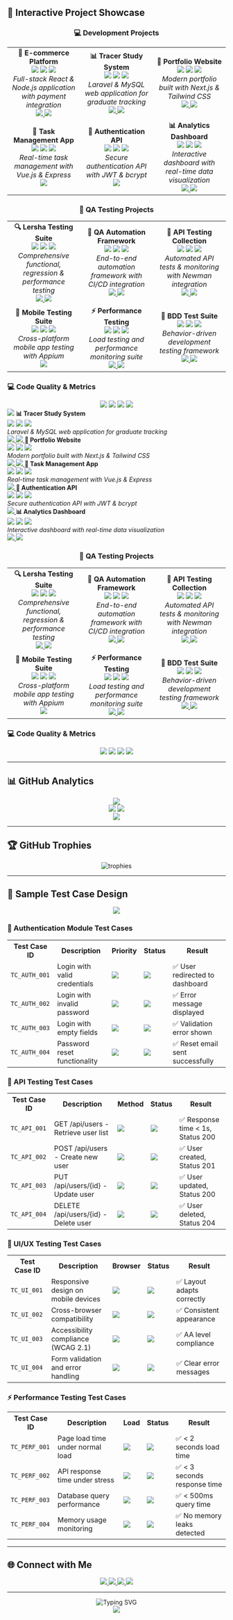 ## 🚀 Interactive Project Showcase

<div align="center">
  <h3>💻 Development Projects</h3>
</div>

<div align="center">
  <table>
    <tr>
      <td align="center" width="33%">
        <strong>🛒 E-commerce Platform</strong><br/>
        <img src="https://img.shields.io/badge/Status-Live-brightgreen?style=flat-square" />
        <img src="https://img.shields.io/badge/React-20232A?style=flat-square&logo=react&logoColor=61DAFB" />
        <img src="https://img.shields.io/badge/Node.js-43853D?style=flat-square&logo=node.js&logoColor=white" />
        <br/>
        <em>Full-stack React & Node.js application with payment integration</em><br/>
        <a href="https://thedron16.netlify.app">
          <img src="https://img.shields.io/badge/🌐_Live_Demo-00C7B7?style=flat-square" />
        </a>
        <a href="https://github.com/tediyo/ecommerce-platform">
          <img src="https://img.shields.io/badge/📁_Repository-181717?style=flat-square" />
        </a>
      </td>
      <td align="center" width="33%">
        <strong>📊 Tracer Study System</strong><br/>
        <img src="https://img.shields.io/badge/Status-Live-brightgreen?style=flat-square" />
        <img src="https://img.shields.io/badge/Laravel-FF2D20?style=flat-square&logo=laravel&logoColor=white" />
        <img src="https://img.shields.io/badge/MySQL-00000F?style=flat-square&logo=mysql&logoColor=white" />
        <br/>
        <em>Laravel & MySQL web application for graduate tracking</em><br/>
        <a href="https://tracerbdr.000webhostapp.com/admin">
          <img src="https://img.shields.io/badge/🌐_Live_Demo-00C7B7?style=flat-square" />
        </a>
        <a href="https://github.com/tediyo/tracer-study">
          <img src="https://img.shields.io/badge/📁_Repository-181717?style=flat-square" />
        </a>
      </td>
      <td align="center" width="33%">
        <strong>🎨 Portfolio Website</strong><br/>
        <img src="https://img.shields.io/badge/Status-Live-brightgreen?style=flat-square" />
        <img src="https://img.shields.io/badge/Next.js-000000?style=flat-square&logo=next.js&logoColor=white" />
        <img src="https://img.shields.io/badge/Tailwind_CSS-38B2AC?style=flat-square&logo=tailwind-css&logoColor=white" />
        <br/>
        <em>Modern portfolio built with Next.js & Tailwind CSS</em><br/>
        <a href="https://tediyo.github.io/portfolio">
          <img src="https://img.shields.io/badge/🌐_Live_Demo-00C7B7?style=flat-square" />
        </a>
        <a href="https://github.com/tediyo/portfolio">
          <img src="https://img.shields.io/badge/📁_Repository-181717?style=flat-square" />
        </a>
      </td>
    </tr>
    <tr>
      <td align="center" width="33%">
        <strong>📱 Task Management App</strong><br/>
        <img src="https://img.shields.io/badge/Status-In_Progress-yellow?style=flat-square" />
        <img src="https://img.shields.io/badge/Vue.js-35495E?style=flat-square&logo=vue.js&logoColor=4FC08D" />
        <img src="https://img.shields.io/badge/Express.js-000000?style=flat-square&logo=express&logoColor=white" />
        <br/>
        <em>Real-time task management with Vue.js & Express</em><br/>
        <a href="https://github.com/tediyo/task-manager">
          <img src="https://img.shields.io/badge/📁_Repository-181717?style=flat-square" />
        </a>
      </td>
      <td align="center" width="33%">
        <strong>🔐 Authentication API</strong><br/>
        <img src="https://img.shields.io/badge/Status-Completed-brightgreen?style=flat-square" />
        <img src="https://img.shields.io/badge/Node.js-43853D?style=flat-square&logo=node.js&logoColor=white" />
        <img src="https://img.shields.io/badge/JWT-000000?style=flat-square&logo=jsonwebtokens&logoColor=white" />
        <br/>
        <em>Secure authentication API with JWT & bcrypt</em><br/>
        <a href="https://github.com/tediyo/auth-api">
          <img src="https://img.shields.io/badge/📁_Repository-181717?style=flat-square" />
        </a>
      </td>
      <td align="center" width="33%">
        <strong>📊 Analytics Dashboard</strong><br/>
        <img src="https://img.shields.io/badge/Status-Live-brightgreen?style=flat-square" />
        <img src="https://img.shields.io/badge/React-20232A?style=flat-square&logo=react&logoColor=61DAFB" />
        <img src="https://img.shields.io/badge/Chart.js-FF6384?style=flat-square&logo=chart.js&logoColor=white" />
        <br/>
        <em>Interactive dashboard with real-time data visualization</em><br/>
        <a href="https://analytics-demo.netlify.app">
          <img src="https://img.shields.io/badge/🌐_Live_Demo-00C7B7?style=flat-square" />
        </a>
        <a href="https://github.com/tediyo/analytics-dashboard">
          <img src="https://img.shields.io/badge/📁_Repository-181717?style=flat-square" />
        </a>
      </td>
    </tr>
  </table>
</div>

<div align="center">
  <h3>🧪 QA Testing Projects</h3>
</div>

<div align="center">
  <table>
    <tr>
      <td align="center" width="33%">
        <strong>🔍 Lersha Testing Suite</strong><br/>
        <img src="https://img.shields.io/badge/Status-Completed-brightgreen?style=flat-square" />
        <img src="https://img.shields.io/badge/Selenium-43B02A?style=flat-square&logo=selenium&logoColor=white" />
        <img src="https://img.shields.io/badge/Java-ED8B00?style=flat-square&logo=java&logoColor=white" />
        <br/>
        <em>Comprehensive functional, regression & performance testing</em><br/>
        <a href="https://github.com/tediyo/lersha-testing">
          <img src="https://img.shields.io/badge/📁_Repository-181717?style=flat-square" />
        </a>
        <a href="https://github.com/tediyo/lersha-testing/blob/main/test-reports">
          <img src="https://img.shields.io/badge/📊_Test_Reports-blue?style=flat-square" />
        </a>
      </td>
      <td align="center" width="33%">
        <strong>🤖 QA Automation Framework</strong><br/>
        <img src="https://img.shields.io/badge/Status-Active-yellow?style=flat-square" />
        <img src="https://img.shields.io/badge/Cypress-17202C?style=flat-square&logo=cypress&logoColor=white" />
        <img src="https://img.shields.io/badge/JavaScript-F7DF1E?style=flat-square&logo=javascript&logoColor=black" />
        <br/>
        <em>End-to-end automation framework with CI/CD integration</em><br/>
        <a href="https://github.com/tediyo/qa-automation-suite">
          <img src="https://img.shields.io/badge/📁_Repository-181717?style=flat-square" />
        </a>
        <a href="https://github.com/tediyo/qa-automation-suite/actions">
          <img src="https://img.shields.io/badge/🔄_CI/CD-2088FF?style=flat-square" />
        </a>
      </td>
      <td align="center" width="33%">
        <strong>🔌 API Testing Collection</strong><br/>
        <img src="https://img.shields.io/badge/Status-Completed-brightgreen?style=flat-square" />
        <img src="https://img.shields.io/badge/Postman-FF6C37?style=flat-square&logo=postman&logoColor=white" />
        <img src="https://img.shields.io/badge/Newman-FF6C37?style=flat-square&logo=postman&logoColor=white" />
        <br/>
        <em>Automated API tests & monitoring with Newman integration</em><br/>
        <a href="https://github.com/tediyo/api-testing-postman">
          <img src="https://img.shields.io/badge/📁_Repository-181717?style=flat-square" />
        </a>
        <a href="https://github.com/tediyo/api-testing-postman/blob/main/collection">
          <img src="https://img.shields.io/badge/📋_Collection-orange?style=flat-square" />
        </a>
      </td>
    </tr>
    <tr>
      <td align="center" width="33%">
        <strong>📱 Mobile Testing Suite</strong><br/>
        <img src="https://img.shields.io/badge/Status-Completed-brightgreen?style=flat-square" />
        <img src="https://img.shields.io/badge/Appium-000000?style=flat-square&logo=appium&logoColor=white" />
        <img src="https://img.shields.io/badge/Python-3776AB?style=flat-square&logo=python&logoColor=white" />
        <br/>
        <em>Cross-platform mobile app testing with Appium</em><br/>
        <a href="https://github.com/tediyo/mobile-testing-suite">
          <img src="https://img.shields.io/badge/📁_Repository-181717?style=flat-square" />
        </a>
      </td>
      <td align="center" width="33%">
        <strong>⚡ Performance Testing</strong><br/>
        <img src="https://img.shields.io/badge/Status-Active-yellow?style=flat-square" />
        <img src="https://img.shields.io/badge/JMeter-D22128?style=flat-square&logo=apache&logoColor=white" />
        <img src="https://img.shields.io/badge/K6-7D4799?style=flat-square&logo=k6&logoColor=white" />
        <br/>
        <em>Load testing and performance monitoring suite</em><br/>
        <a href="https://github.com/tediyo/performance-testing">
          <img src="https://img.shields.io/badge/📁_Repository-181717?style=flat-square" />
        </a>
        <a href="https://github.com/tediyo/performance-testing/blob/main/reports">
          <img src="https://img.shields.io/badge/📈_Reports-green?style=flat-square" />
        </a>
      </td>
      <td align="center" width="33%">
        <strong>🧪 BDD Test Suite</strong><br/>
        <img src="https://img.shields.io/badge/Status-Completed-brightgreen?style=flat-square" />
        <img src="https://img.shields.io/badge/Cucumber-4DC08C?style=flat-square&logo=cucumber&logoColor=white" />
        <img src="https://img.shields.io/badge/Gherkin-4DC08C?style=flat-square&logo=cucumber&logoColor=white" />
        <br/>
        <em>Behavior-driven development testing framework</em><br/>
        <a href="https://github.com/tediyo/bdd-test-suite">
          <img src="https://img.shields.io/badge/📁_Repository-181717?style=flat-square" />
        </a>
        <a href="https://github.com/tediyo/bdd-test-suite/blob/main/features">
          <img src="https://img.shields.io/badge/📝_Features-green?style=flat-square" />
        </a>
      </td>
    </tr>
  </table>
</div>

### 💻 Code Quality & Metrics

<div align="center">
  <img src="https://img.shields.io/badge/Code%20Coverage-95%25-brightgreen?style=for-the-badge&logo=codecov&logoColor=white" />
  <img src="https://img.shields.io/badge/Code%20Quality-A%20Grade-green?style=for-the-badge&logo=sonarqube&logoColor=white" />
  <img src="https://img.shields.io/badge/Performance-Lighthouse%2095+-blue?style=for-the-badge&logo=lighthouse&logoColor=white" />
  <img src="https://img.shields.io/badge/Accessibility-WCAG%20AA-green?style=for-the-badge&logo=accessibility&logoColor=white" />
</div>         <img src="https://img.shields.io/badge/📁_Repository-181717?style=flat-square" />
        </a>
      </td>
      <td align="center" width="33%">
        <strong>📊 Tracer Study System</strong><br/>
        <img src="https://img.shields.io/badge/Status-Live-brightgreen?style=flat-square" />
        <img src="https://img.shields.io/badge/Laravel-FF2D20?style=flat-square&logo=laravel&logoColor=white" />
        <img src="https://img.shields.io/badge/MySQL-00000F?style=flat-square&logo=mysql&logoColor=white" />
        <br/>
        <em>Laravel & MySQL web application for graduate tracking</em><br/>
        <a href="https://tracerbdr.000webhostapp.com/admin">
          <img src="https://img.shields.io/badge/🌐_Live_Demo-00C7B7?style=flat-square" />
        </a>
        <a href="https://github.com/tediyo/tracer-study">
          <img src="https://img.shields.io/badge/📁_Repository-181717?style=flat-square" />
        </a>
      </td>
      <td align="center" width="33%">
        <strong>🎨 Portfolio Website</strong><br/>
        <img src="https://img.shields.io/badge/Status-Live-brightgreen?style=flat-square" />
        <img src="https://img.shields.io/badge/Next.js-000000?style=flat-square&logo=next.js&logoColor=white" />
        <img src="https://img.shields.io/badge/Tailwind_CSS-38B2AC?style=flat-square&logo=tailwind-css&logoColor=white" />
        <br/>
        <em>Modern portfolio built with Next.js & Tailwind CSS</em><br/>
        <a href="https://tediyo.github.io/portfolio">
          <img src="https://img.shields.io/badge/🌐_Live_Demo-00C7B7?style=flat-square" />
        </a>
        <a href="https://github.com/tediyo/portfolio">
          <img src="https://img.shields.io/badge/📁_Repository-181717?style=flat-square" />
        </a>
      </td>
    </tr>
    <tr>
      <td align="center" width="33%">
        <strong>📱 Task Management App</strong><br/>
        <img src="https://img.shields.io/badge/Status-In_Progress-yellow?style=flat-square" />
        <img src="https://img.shields.io/badge/Vue.js-35495E?style=flat-square&logo=vue.js&logoColor=4FC08D" />
        <img src="https://img.shields.io/badge/Express.js-000000?style=flat-square&logo=express&logoColor=white" />
        <br/>
        <em>Real-time task management with Vue.js & Express</em><br/>
        <a href="https://github.com/tediyo/task-manager">
          <img src="https://img.shields.io/badge/📁_Repository-181717?style=flat-square" />
        </a>
      </td>
      <td align="center" width="33%">
        <strong>🔐 Authentication API</strong><br/>
        <img src="https://img.shields.io/badge/Status-Completed-brightgreen?style=flat-square" />
        <img src="https://img.shields.io/badge/Node.js-43853D?style=flat-square&logo=node.js&logoColor=white" />
        <img src="https://img.shields.io/badge/JWT-000000?style=flat-square&logo=jsonwebtokens&logoColor=white" />
        <br/>
        <em>Secure authentication API with JWT & bcrypt</em><br/>
        <a href="https://github.com/tediyo/auth-api">
          <img src="https://img.shields.io/badge/📁_Repository-181717?style=flat-square" />
        </a>
      </td>
      <td align="center" width="33%">
        <strong>📊 Analytics Dashboard</strong><br/>
        <img src="https://img.shields.io/badge/Status-Live-brightgreen?style=flat-square" />
        <img src="https://img.shields.io/badge/React-20232A?style=flat-square&logo=react&logoColor=61DAFB" />
        <img src="https://img.shields.io/badge/Chart.js-FF6384?style=flat-square&logo=chart.js&logoColor=white" />
        <br/>
        <em>Interactive dashboard with real-time data visualization</em><br/>
        <a href="https://analytics-demo.netlify.app">
          <img src="https://img.shields.io/badge/🌐_Live_Demo-00C7B7?style=flat-square" />
        </a>
        <a href="https://github.com/tediyo/analytics-dashboard">
          <img src="https://img.shields.io/badge/📁_Repository-181717?style=flat-square" />
        </a>
      </td>
    </tr>
  </table>
</div>

<div align="center">
  <h3>🧪 QA Testing Projects</h3>
</div>

<div align="center">
  <table>
    <tr>
      <td align="center" width="33%">
        <strong>🔍 Lersha Testing Suite</strong><br/>
        <img src="https://img.shields.io/badge/Status-Completed-brightgreen?style=flat-square" />
        <img src="https://img.shields.io/badge/Selenium-43B02A?style=flat-square&logo=selenium&logoColor=white" />
        <img src="https://img.shields.io/badge/Java-ED8B00?style=flat-square&logo=java&logoColor=white" />
        <br/>
        <em>Comprehensive functional, regression & performance testing</em><br/>
        <a href="https://github.com/tediyo/lersha-testing">
          <img src="https://img.shields.io/badge/📁_Repository-181717?style=flat-square" />
        </a>
        <a href="https://github.com/tediyo/lersha-testing/blob/main/test-reports">
          <img src="https://img.shields.io/badge/📊_Test_Reports-blue?style=flat-square" />
        </a>
      </td>
      <td align="center" width="33%">
        <strong>🤖 QA Automation Framework</strong><br/>
        <img src="https://img.shields.io/badge/Status-Active-yellow?style=flat-square" />
        <img src="https://img.shields.io/badge/Cypress-17202C?style=flat-square&logo=cypress&logoColor=white" />
        <img src="https://img.shields.io/badge/JavaScript-F7DF1E?style=flat-square&logo=javascript&logoColor=black" />
        <br/>
        <em>End-to-end automation framework with CI/CD integration</em><br/>
        <a href="https://github.com/tediyo/qa-automation-suite">
          <img src="https://img.shields.io/badge/📁_Repository-181717?style=flat-square" />
        </a>
        <a href="https://github.com/tediyo/qa-automation-suite/actions">
          <img src="https://img.shields.io/badge/🔄_CI/CD-2088FF?style=flat-square" />
        </a>
      </td>
      <td align="center" width="33%">
        <strong>🔌 API Testing Collection</strong><br/>
        <img src="https://img.shields.io/badge/Status-Completed-brightgreen?style=flat-square" />
        <img src="https://img.shields.io/badge/Postman-FF6C37?style=flat-square&logo=postman&logoColor=white" />
        <img src="https://img.shields.io/badge/Newman-FF6C37?style=flat-square&logo=postman&logoColor=white" />
        <br/>
        <em>Automated API tests & monitoring with Newman integration</em><br/>
        <a href="https://github.com/tediyo/api-testing-postman">
          <img src="https://img.shields.io/badge/📁_Repository-181717?style=flat-square" />
        </a>
        <a href="https://github.com/tediyo/api-testing-postman/blob/main/collection">
          <img src="https://img.shields.io/badge/📋_Collection-orange?style=flat-square" />
        </a>
      </td>
    </tr>
    <tr>
      <td align="center" width="33%">
        <strong>📱 Mobile Testing Suite</strong><br/>
        <img src="https://img.shields.io/badge/Status-Completed-brightgreen?style=flat-square" />
        <img src="https://img.shields.io/badge/Appium-000000?style=flat-square&logo=appium&logoColor=white" />
        <img src="https://img.shields.io/badge/Python-3776AB?style=flat-square&logo=python&logoColor=white" />
        <br/>
        <em>Cross-platform mobile app testing with Appium</em><br/>
        <a href="https://github.com/tediyo/mobile-testing-suite">
          <img src="https://img.shields.io/badge/📁_Repository-181717?style=flat-square" />
        </a>
      </td>
      <td align="center" width="33%">
        <strong>⚡ Performance Testing</strong><br/>
        <img src="https://img.shields.io/badge/Status-Active-yellow?style=flat-square" />
        <img src="https://img.shields.io/badge/JMeter-D22128?style=flat-square&logo=apache&logoColor=white" />
        <img src="https://img.shields.io/badge/K6-7D4799?style=flat-square&logo=k6&logoColor=white" />
        <br/>
        <em>Load testing and performance monitoring suite</em><br/>
        <a href="https://github.com/tediyo/performance-testing">
          <img src="https://img.shields.io/badge/📁_Repository-181717?style=flat-square" />
        </a>
        <a href="https://github.com/tediyo/performance-testing/blob/main/reports">
          <img src="https://img.shields.io/badge/📈_Reports-green?style=flat-square" />
        </a>
      </td>
      <td align="center" width="33%">
        <strong>🧪 BDD Test Suite</strong><br/>
        <img src="https://img.shields.io/badge/Status-Completed-brightgreen?style=flat-square" />
        <img src="https://img.shields.io/badge/Cucumber-4DC08C?style=flat-square&logo=cucumber&logoColor=white" />
        <img src="https://img.shields.io/badge/Gherkin-4DC08C?style=flat-square&logo=cucumber&logoColor=white" />
        <br/>
        <em>Behavior-driven development testing framework</em><br/>
        <a href="https://github.com/tediyo/bdd-test-suite">
          <img src="https://img.shields.io/badge/📁_Repository-181717?style=flat-square" />
        </a>
        <a href="https://github.com/tediyo/bdd-test-suite/blob/main/features">
          <img src="https://img.shields.io/badge/📝_Features-green?style=flat-square" />
        </a>
      </td>
    </tr>
  </table>
</div>

### 💻 Code Quality & Metrics

<div align="center">
  <img src="https://img.shields.io/badge/Code%20Coverage-95%25-brightgreen?style=for-the-badge&logo=codecov&logoColor=white" />
  <img src="https://img.shields.io/badge/Code%20Quality-A%20Grade-green?style=for-the-badge&logo=sonarqube&logoColor=white" />
  <img src="https://img.shields.io/badge/Performance-Lighthouse%2095+-blue?style=for-the-badge&logo=lighthouse&logoColor=white" />
  <img src="https://img.shields.io/badge/Accessibility-WCAG%20AA-green?style=for-the-badge&logo=accessibility&logoColor=white" />
</div>

---

## 📊 GitHub Analytics

<div align="center">
  <img src="https://github-readme-activity-graph.vercel.app/graph?username=tediyo&theme=tokyo-night&hide_border=true&area=true&custom_title=My%20Contributions%20This%20Year&radius=16" />
</div>

<div align="center">
  <img src="https://github-readme-stats.vercel.app/api?username=tediyo&show_icons=true&count_private=true&include_all_commits=true&theme=tokyonight&hide_border=true&custom_title=My%20GitHub%20Stats" />
  <img src="https://github-readme-streak-stats.herokuapp.com/?user=tediyo&theme=tokyonight&hide_border=true&stroke=0000&background=0D1117&ring=5BCDEC&fire=5BCDEC&currStreakNum=5BCDEC&sideNums=5BCDEC&currStreakLabel=5BCDEC&sideLabels=5BCDEC&dates=5BCDEC" />
</div>

<div align="center">
  <img src="https://github-readme-stats.vercel.app/api/top-langs?username=tediyo&show_icons=true&locale=en&layout=compact&theme=tokyonight&hide_border=true&custom_title=Most%20Used%20Languages" />
</div>

---

## 🏆 GitHub Trophies

<div align="center">
  <img src="https://github-profile-trophy.vercel.app/?username=tediyo&theme=radical&no-frame=false&no-bg=false&margin-w=4&row=2&column=4" alt="trophies" />
</div>

---

## 📝 Sample Test Case Design

<div align="center">
  <img src="https://img.shields.io/badge/Test%20Cases-Professional%20Format-blue?style=for-the-badge&logo=testcafe" />
</div>

### 🔐 Authentication Module Test Cases

<table align="center">
  <tr>
    <th>Test Case ID</th>
    <th>Description</th>
    <th>Priority</th>
    <th>Status</th>
    <th>Result</th>
  </tr>
  <tr>
    <td><code>TC_AUTH_001</code></td>
    <td>Login with valid credentials</td>
    <td><img src="https://img.shields.io/badge/Priority-High-red?style=flat-square" /></td>
    <td><img src="https://img.shields.io/badge/Status-Pass-brightgreen?style=flat-square" /></td>
    <td>✅ User redirected to dashboard</td>
  </tr>
  <tr>
    <td><code>TC_AUTH_002</code></td>
    <td>Login with invalid password</td>
    <td><img src="https://img.shields.io/badge/Priority-High-red?style=flat-square" /></td>
    <td><img src="https://img.shields.io/badge/Status-Pass-brightgreen?style=flat-square" /></td>
    <td>✅ Error message displayed</td>
  </tr>
  <tr>
    <td><code>TC_AUTH_003</code></td>
    <td>Login with empty fields</td>
    <td><img src="https://img.shields.io/badge/Priority-Medium-orange?style=flat-square" /></td>
    <td><img src="https://img.shields.io/badge/Status-Pass-brightgreen?style=flat-square" /></td>
    <td>✅ Validation error shown</td>
  </tr>
  <tr>
    <td><code>TC_AUTH_004</code></td>
    <td>Password reset functionality</td>
    <td><img src="https://img.shields.io/badge/Priority-Medium-orange?style=flat-square" /></td>
    <td><img src="https://img.shields.io/badge/Status-Pass-brightgreen?style=flat-square" /></td>
    <td>✅ Reset email sent successfully</td>
  </tr>
</table>

### 🔌 API Testing Test Cases

<table align="center">
  <tr>
    <th>Test Case ID</th>
    <th>Description</th>
    <th>Method</th>
    <th>Status</th>
    <th>Result</th>
  </tr>
  <tr>
    <td><code>TC_API_001</code></td>
    <td>GET /api/users - Retrieve user list</td>
    <td><img src="https://img.shields.io/badge/Method-GET-green?style=flat-square" /></td>
    <td><img src="https://img.shields.io/badge/Status-Pass-brightgreen?style=flat-square" /></td>
    <td>✅ Response time < 1s, Status 200</td>
  </tr>
  <tr>
    <td><code>TC_API_002</code></td>
    <td>POST /api/users - Create new user</td>
    <td><img src="https://img.shields.io/badge/Method-POST-blue?style=flat-square" /></td>
    <td><img src="https://img.shields.io/badge/Status-Pass-brightgreen?style=flat-square" /></td>
    <td>✅ User created, Status 201</td>
  </tr>
  <tr>
    <td><code>TC_API_003</code></td>
    <td>PUT /api/users/{id} - Update user</td>
    <td><img src="https://img.shields.io/badge/Method-PUT-yellow?style=flat-square" /></td>
    <td><img src="https://img.shields.io/badge/Status-Pass-brightgreen?style=flat-square" /></td>
    <td>✅ User updated, Status 200</td>
  </tr>
  <tr>
    <td><code>TC_API_004</code></td>
    <td>DELETE /api/users/{id} - Delete user</td>
    <td><img src="https://img.shields.io/badge/Method-DELETE-red?style=flat-square" /></td>
    <td><img src="https://img.shields.io/badge/Status-Pass-brightgreen?style=flat-square" /></td>
    <td>✅ User deleted, Status 204</td>
  </tr>
</table>

### 🎨 UI/UX Testing Test Cases

<table align="center">
  <tr>
    <th>Test Case ID</th>
    <th>Description</th>
    <th>Browser</th>
    <th>Status</th>
    <th>Result</th>
  </tr>
  <tr>
    <td><code>TC_UI_001</code></td>
    <td>Responsive design on mobile devices</td>
    <td><img src="https://img.shields.io/badge/Browser-Chrome-blue?style=flat-square" /></td>
    <td><img src="https://img.shields.io/badge/Status-Pass-brightgreen?style=flat-square" /></td>
    <td>✅ Layout adapts correctly</td>
  </tr>
  <tr>
    <td><code>TC_UI_002</code></td>
    <td>Cross-browser compatibility</td>
    <td><img src="https://img.shields.io/badge/Browser-Firefox-orange?style=flat-square" /></td>
    <td><img src="https://img.shields.io/badge/Status-Pass-brightgreen?style=flat-square" /></td>
    <td>✅ Consistent appearance</td>
  </tr>
  <tr>
    <td><code>TC_UI_003</code></td>
    <td>Accessibility compliance (WCAG 2.1)</td>
    <td><img src="https://img.shields.io/badge/Browser-All-green?style=flat-square" /></td>
    <td><img src="https://img.shields.io/badge/Status-Pass-brightgreen?style=flat-square" /></td>
    <td>✅ AA level compliance</td>
  </tr>
  <tr>
    <td><code>TC_UI_004</code></td>
    <td>Form validation and error handling</td>
    <td><img src="https://img.shields.io/badge/Browser-Edge-blue?style=flat-square" /></td>
    <td><img src="https://img.shields.io/badge/Status-Pass-brightgreen?style=flat-square" /></td>
    <td>✅ Clear error messages</td>
  </tr>
</table>

### ⚡ Performance Testing Test Cases

<table align="center">
  <tr>
    <th>Test Case ID</th>
    <th>Description</th>
    <th>Load</th>
    <th>Status</th>
    <th>Result</th>
  </tr>
  <tr>
    <td><code>TC_PERF_001</code></td>
    <td>Page load time under normal load</td>
    <td><img src="https://img.shields.io/badge/Load-100%20Users-green?style=flat-square" /></td>
    <td><img src="https://img.shields.io/badge/Status-Pass-brightgreen?style=flat-square" /></td>
    <td>✅ < 2 seconds load time</td>
  </tr>
  <tr>
    <td><code>TC_PERF_002</code></td>
    <td>API response time under stress</td>
    <td><img src="https://img.shields.io/badge/Load-1000%20Users-red?style=flat-square" /></td>
    <td><img src="https://img.shields.io/badge/Status-Pass-brightgreen?style=flat-square" /></td>
    <td>✅ < 3 seconds response time</td>
  </tr>
  <tr>
    <td><code>TC_PERF_003</code></td>
    <td>Database query performance</td>
    <td><img src="https://img.shields.io/badge/Load-500%20Concurrent-yellow?style=flat-square" /></td>
    <td><img src="https://img.shields.io/badge/Status-Pass-brightgreen?style=flat-square" /></td>
    <td>✅ < 500ms query time</td>
  </tr>
  <tr>
    <td><code>TC_PERF_004</code></td>
    <td>Memory usage monitoring</td>
    <td><img src="https://img.shields.io/badge/Load-24%20Hours-blue?style=flat-square" /></td>
    <td><img src="https://img.shields.io/badge/Status-Pass-brightgreen?style=flat-square" /></td>
    <td>✅ No memory leaks detected</td>
  </tr>
</table>

---

## 🌐 Connect with Me

<div align="center">
  <a href="https://dev.to/thedron16" target="_blank">
    <img src="https://img.shields.io/badge/Dev.to-0A0A0A?style=for-the-badge&logo=dev.to&logoColor=white" />
  </a>
  <a href="https://linkedin.com/in/tewodros-berhanu-953750230/" target="_blank">
    <img src="https://img.shields.io/badge/LinkedIn-0077B5?style=for-the-badge&logo=linkedin&logoColor=white" />
  </a>
  <a href="https://instagram.com/thedron_16" target="_blank">
    <img src="https://img.shields.io/badge/Instagram-E4405F?style=for-the-badge&logo=instagram&logoColor=white" />
  </a>
  <a href="mailto:tewodrosberhanu19@gmail.com">
    <img src="https://img.shields.io/badge/Gmail-D14836?style=for-the-badge&logo=gmail&logoColor=white" />
  </a>
</div>

---

<div align="center">
  <img src="https://readme-typing-svg.herokuapp.com?font=Fira+Code&pause=1000&color=00D4FF&center=true&vCenter=true&width=435&lines=Thanks+for+visiting!+%F0%9F%99%8F;Let's+connect+and+collaborate!+%F0%9F%9A%80;Happy+Coding!+%F0%9F%8E%89" alt="Typing SVG" />
</div>

<div align="center">
  <img src="https://capsule-render.vercel.app/api?type=waving&color=gradient&height=100&section=footer" />
</div>
